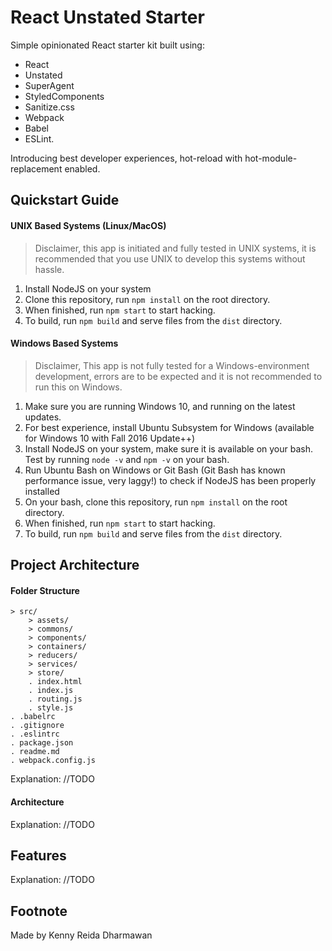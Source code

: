 # React Unstated Starter

Simple opinionated React starter kit built using:
- React
- Unstated
- SuperAgent
- StyledComponents
- Sanitize.css
- Webpack
- Babel
- ESLint.

Introducing best developer experiences, hot-reload with hot-module-replacement enabled.

## Quickstart Guide
#### UNIX Based Systems (Linux/MacOS)
> Disclaimer, this app is initiated and fully tested in UNIX systems, it is recommended that you use UNIX to develop this systems without hassle.
1. Install NodeJS on your system
2. Clone this repository, run `npm install` on the root directory.
3. When finished, run `npm start` to start hacking.
4. To build, run `npm build` and serve files from the `dist` directory.

#### Windows Based Systems
> Disclaimer, This app is not fully tested for a Windows-environment development, errors are to be expected and it is not recommended to run this on Windows.
1. Make sure you are running Windows 10, and running on the latest updates.
2. For best experience, install Ubuntu Subsystem for Windows (available for Windows 10 with Fall 2016 Update++)
3. Install NodeJS on your system, make sure it is available on your bash. Test by running `node -v` and `npm -v` on your bash.
4. Run Ubuntu Bash on Windows or Git Bash (Git Bash has known performance issue, very laggy!) to check if NodeJS has been properly installed
5. On your bash, clone this repository, run `npm install` on the root directory.
6. When finished, run `npm start` to start hacking.
7. To build, run `npm build` and serve files from the `dist` directory.

## Project Architecture
#### Folder Structure
```
> src/
    > assets/
    > commons/
    > components/
    > containers/
    > reducers/
    > services/
    > store/
    . index.html
    . index.js
    . routing.js
    . style.js
. .babelrc
. .gitignore
. .eslintrc
. package.json
. readme.md
. webpack.config.js
```
Explanation: //TODO

#### Architecture
Explanation: //TODO

## Features
Explanation: //TODO

## Footnote
Made by Kenny Reida Dharmawan
